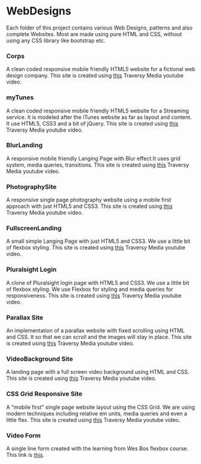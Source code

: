 # WebDesigns
Each folder of this project contains various Web Designs, patterns and also complete Websites. Most are made using pure HTML and CSS, without using any CSS library like bootstrap etc.

### Corps
A clean coded responsive mobile friendly HTML5 website for a fictional web design company. This site is created using [this](https://www.youtube.com/watch?v=Wm6CUkswsNw&list=PLillGF-RfqbZTASqIqdvm1R5mLrQq79CU&index=3) Traversy Media youtube video.

### myTunes
A clean coded responsive mobile friendly HTML5 website for a Streaming service. It is modeled after the iTunes website as far as layout and content. It  use HTML5, CSS3 and a bit of jQuery. This site is created using [this](https://www.youtube.com/watch?v=GJXXf3_dcng&t=177s) Traversy Media youtube video.

### BlurLanding
A responsive mobile friendly Langing Page with Blur effect.It uses grid system, media queries, transitions. This site is created using [this](https://www.youtube.com/watch?v=HZv8YHYUHTU&index=5&list=PLillGF-RfqbZTASqIqdvm1R5mLrQq79CU) Traversy Media youtube video.

### PhotographySite
A responsive single page photography website using a mobile first approach with just HTML5 and CSS3. This site is created using [this](https://www.youtube.com/watch?v=XsEnj-1hG2o&index=6&list=PLillGF-RfqbZTASqIqdvm1R5mLrQq79CU) Traversy Media youtube video.

### FullscreenLanding
A small simple Langing Page with just HTML5 and CSS3. We  use a little bit of flexbox styling. This site is created using [this](https://www.youtube.com/watch?v=hVdTQWASliE&list=PLillGF-RfqbZTASqIqdvm1R5mLrQq79CU&index=9) Traversy Media youtube video.

### Pluralsight Login
A clone of Pluralsight login page with HTML5 and CSS3. We  use a little bit of flexbox styling. We use Flexbox for styling and media queries for responsiveness. This site is created using [this](https://www.youtube.com/watch?v=wIx1O5Y5EB4&index=10&list=PLillGF-RfqbZTASqIqdvm1R5mLrQq79CU) Traversy Media youtube video.

### Parallax Site
An implementation of a parallax website with fixed scrolling using HTML and CSS. It so that we can scroll and the images will stay in place. This site is created using [this](https://www.youtube.com/watch?v=JttTcnidSdQ&index=11&list=PLillGF-RfqbZTASqIqdvm1R5mLrQq79CU) Traversy Media youtube video.

### VideoBackground Site
A landing page with a full screen video background using HTML and CSS. This site is created using [this](https://www.youtube.com/watch?v=Xy3GlrddZFI&list=PLillGF-RfqbZTASqIqdvm1R5mLrQq79CU&index=33) Traversy Media youtube video.

### CSS Grid Responsive Site
A "mobile first" single page website layout using the CSS Grid. We are using modern techniques including relative em units, media queries and even a little flex. This site is created using [this](https://www.youtube.com/watch?v=M3qBpPw77qo&index=35&list=PLillGF-RfqbZTASqIqdvm1R5mLrQq79CU) Traversy Media youtube video.

### Video Form
A single line form created with the learning from Wes Bos flexbox course. This link is [this](https://courses.wesbos.com/account/access/5ae5513242c2397eec320e27/view/195971710).
